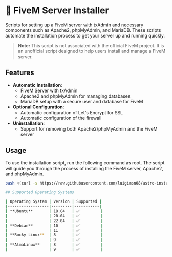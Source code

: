 # 🚀 FiveM Server Installer

Scripts for setting up a FiveM server with txAdmin and necessary components such as Apache2, phpMyAdmin, and MariaDB. These scripts automate the installation process to get your server up and running quickly.

> **Note:** This script is not associated with the official FiveM project. It is an unofficial script designed to help users install and manage a FiveM server.

## Features

- **Automatic Installation**:
  - FiveM Server with txAdmin
  - Apache2 and phpMyAdmin for managing databases
  - MariaDB setup with a secure user and database for FiveM
- **Optional Configuration**:
  - Automatic configuration of Let's Encrypt for SSL
  - Automatic configuration of the firewall
- **Uninstallation**:
  - Support for removing both Apache2/phpMyAdmin and the FiveM server

## Usage

To use the installation script, run the following command as root. The script will guide you through the process of installing the FiveM server, Apache2, and phpMyAdmin.

```bash
bash <(curl -s https://raw.githubusercontent.com/luigimsn08/astro-installer/main/installer.sh)

## Supported Operating Systems

| Operating System | Version | Supported |
|------------------|---------|-----------|
| **Ubuntu**       | 18.04   | ✅         |
|                  | 20.04   | ✅         |
|                  | 22.04   | ✅         |
| **Debian**       | 10      | ✅         |
|                  | 11      | ✅         |
| **Rocky Linux**  | 8       | ✅         |
|                  | 9       | ✅         |
| **AlmaLinux**    | 8       | ✅         |
|                  | 9       | ✅         |
